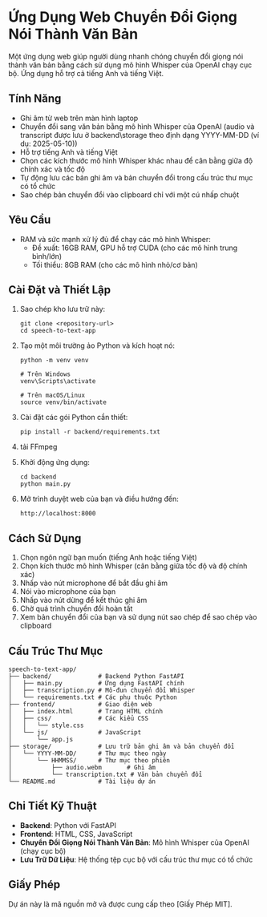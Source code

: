 # Ứng Dụng Web Chuyển Đổi Giọng Nói Thành Văn Bản

Một ứng dụng web giúp người dùng nhanh chóng chuyển đổi giọng nói thành văn bản bằng cách sử dụng mô hình Whisper của OpenAI chạy cục bộ. Ứng dụng hỗ trợ cả tiếng Anh và tiếng Việt.

## Tính Năng

- Ghi âm từ web trên màn hình laptop
- Chuyển đổi sang văn bản bằng mô hình Whisper của OpenAI (audio và transcript được lưu ở backend\storage theo định dạng YYYY-MM-DD (ví dụ: 2025-05-10))
- Hỗ trợ tiếng Anh và tiếng Việt
- Chọn các kích thước mô hình Whisper khác nhau để cân bằng giữa độ chính xác và tốc độ
- Tự động lưu các bản ghi âm và bản chuyển đổi trong cấu trúc thư mục có tổ chức
- Sao chép bản chuyển đổi vào clipboard chỉ với một cú nhấp chuột

## Yêu Cầu

- RAM và sức mạnh xử lý đủ để chạy các mô hình Whisper:
  - Đề xuất: 16GB RAM, GPU hỗ trợ CUDA (cho các mô hình trung bình/lớn)
  - Tối thiểu: 8GB RAM (cho các mô hình nhỏ/cơ bản)

## Cài Đặt và Thiết Lập

1. Sao chép kho lưu trữ này:
   ```
   git clone <repository-url>
   cd speech-to-text-app
   ```

2. Tạo một môi trường ảo Python và kích hoạt nó:
   ```
   python -m venv venv
   
   # Trên Windows
   venv\Scripts\activate
   
   # Trên macOS/Linux
   source venv/bin/activate
   ```

3. Cài đặt các gói Python cần thiết:
   ```
   pip install -r backend/requirements.txt
   ```
4. tải FFmpeg


4. Khởi động ứng dụng:
   ```
   cd backend
   python main.py
   ```

5. Mở trình duyệt web của bạn và điều hướng đến:
   ```
   http://localhost:8000
   ```

## Cách Sử Dụng

1. Chọn ngôn ngữ bạn muốn (tiếng Anh hoặc tiếng Việt)
2. Chọn kích thước mô hình Whisper (cân bằng giữa tốc độ và độ chính xác)
3. Nhấp vào nút microphone để bắt đầu ghi âm
4. Nói vào microphone của bạn
5. Nhấp vào nút dừng để kết thúc ghi âm
6. Chờ quá trình chuyển đổi hoàn tất
7. Xem bản chuyển đổi của bạn và sử dụng nút sao chép để sao chép vào clipboard

## Cấu Trúc Thư Mục

```
speech-to-text-app/
├── backend/             # Backend Python FastAPI
│   ├── main.py          # Ứng dụng FastAPI chính
│   ├── transcription.py # Mô-đun chuyển đổi Whisper
│   └── requirements.txt # Các phụ thuộc Python
├── frontend/            # Giao diện web
│   ├── index.html       # Trang HTML chính
│   ├── css/             # Các kiểu CSS
│   │   └── style.css
│   └── js/              # JavaScript
│       └── app.js
├── storage/             # Lưu trữ bản ghi âm và bản chuyển đổi
│   └── YYYY-MM-DD/      # Thư mục theo ngày
│       └── HHMMSS/      # Thư mục theo phiên
│           ├── audio.webm       # Ghi âm
│           └── transcription.txt # Văn bản chuyển đổi
└── README.md            # Tài liệu dự án
```

## Chi Tiết Kỹ Thuật

- **Backend**: Python với FastAPI
- **Frontend**: HTML, CSS, JavaScript
- **Chuyển Đổi Giọng Nói Thành Văn Bản**: Mô hình Whisper của OpenAI (chạy cục bộ)
- **Lưu Trữ Dữ Liệu**: Hệ thống tệp cục bộ với cấu trúc thư mục có tổ chức

## Giấy Phép

Dự án này là mã nguồn mở và được cung cấp theo [Giấy Phép MIT]. 